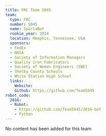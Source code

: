 ```yaml
---
title: FRC Team 5045
team:
  type: FRC
  number: 5045
  name: SpartaBot
  rookie_year: 2014
  location: Memphis, Tennessee, USA
  sponsors:
  - FedEx
  - NASA
  - Society of Information Managers
  - Quality Iron Fabricators
  - Society of Women Engineers (SWE)
  - Shelby County Schools
  - White Station High School
  links:
    Website:
    Github: https://github.com/Team5045
robot_code:
  2016:
  - Robot:
    - https://github.com/Team5045/2016-bot
    - Python
---
```


No content has been added for this team